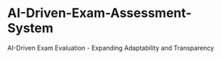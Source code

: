 # AI-Driven-Exam-Assessment-System
AI-Driven Exam Evaluation -   Expanding Adaptability and Transparency
